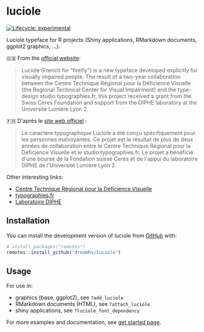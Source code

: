 # luciole

<!-- badges: start -->
[![Lifecycle: experimental](https://img.shields.io/badge/lifecycle-experimental-orange.svg)](https://lifecycle.r-lib.org/articles/stages.html#experimental)
<!-- badges: end -->

Luciole typeface for R projects (Shiny applications, RMarkdown
documents, ggplot2 graphics, …).

:gb: From the [official website](https://luciole-vision.com/luciole-en.html):

> Luciole (French for “firefly”) is a new typeface developed explicitly
> for visually impaired people. The result of a two-year collaboration
> between the Centre Technique Régional pour la Déficience Visuelle (the
> Regional Technical Center for Visual Impairment) and the type-design
> studio typographies.fr, this project received a grant from the Swiss
> Ceres Foundation and support from the DIPHE laboratory at the
> Université Lumière Lyon 2.

:fr: D'après le [site web officiel](https://luciole-vision.com/index.html) :

> Le caractère typographique Luciole a été conçu spécifiquement pour les personnes malvoyantes. Ce projet est le résultat de plus de deux années de collaboration entre le Centre Technique Régional pour la Déficience Visuelle et le studio typographies.fr. Le projet a bénéficié d'une bourse de la Fondation suisse Ceres et de l'appui du laboratoire DIPHE de l'Université Lumière Lyon 2.


Other interesting links:

* [Centre Technique Régional pour la Déficience Visuelle](http://www.ctrdv.fr/)
* [typographies.fr](http://www.typographies.fr/)
* [Laboratoire DIPHE](https://diphe.univ-lyon2.fr/)



## Installation

You can install the development version of luciole from
[GitHub](https://github.com/dreamRs/luciole) with:

```r
# install.packages("remotes")
remotes::install_github("dreamRs/luciole")
```

## Usage

For use in:

* graphics (base, ggplot2), see `?add_luciole`
* RMarkdown documents (HTML), see `?attach_luciole`
* shiny applications, see `?luciole_font_dependency`

For more examples and documentation, see [get started page](https://dreamrs.github.io/luciole/articles/luciole.html).


